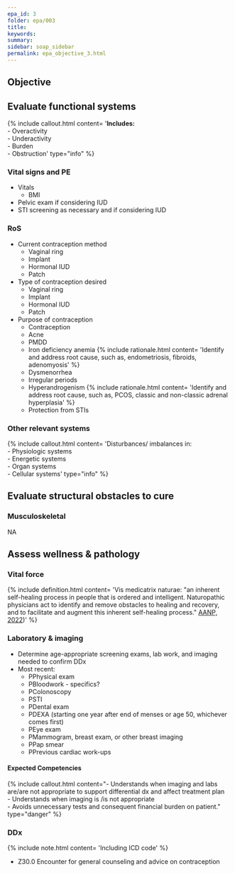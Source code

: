 ```yaml
---
epa_id: 3
folder: epa/003
title: 
keywords: 
summary: 
sidebar: soap_sidebar
permalink: epa_objective_3.html
---
```

## Objective
## Evaluate functional systems
{% include callout.html content= '**Includes:**<br>- Overactivity<br>- Underactivity<br>- Burden<br>- Obstruction' type="info" %}
  
### Vital signs and PE
- Vitals 
  - BMI
- Pelvic exam if considering IUD
- STI screening as necessary and if considering IUD

### RoS
- Current contraception method 
  - Vaginal ring
  - Implant
  - Hormonal IUD
  - Patch
- Type of contraception desired
  - Vaginal ring
  - Implant
  - Hormonal IUD
  - Patch
- Purpose of contraception
  - Contraception
  - Acne 
  - PMDD
  - Iron deficiency anemia
      {% include rationale.html content= 'Identify and address root cause, such as, endometriosis, fibroids, adenomyosis' %}
  - Dysmenorrhea 
  - Irregular periods 
  - Hyperandrogenism
      {% include rationale.html content= 'Identify and address root cause, such as, PCOS, classic and non-classic adrenal hyperplasia' %}
  - Protection from STIs

### Other relevant systems
{% include callout.html content= 'Disturbances/ imbalances in:<br>- Physiologic systems<br>- Energetic systems<br>- Organ systems<br>- Cellular systems' type="info" %}

## Evaluate structural obstacles to cure

### Musculoskeletal
NA

## Assess wellness & pathology

### Vital force
{% include definition.html content= 'Vis medicatrix naturae: "an inherent self-healing process in people that is ordered and intelligent. Naturopathic physicians act to identify and remove obstacles to healing and recovery, and to facilitate and augment this inherent self-healing process." [AANP, 2022](https://naturopathic.org/page/PrinciplesNaturopathicMedicine?&hhsearchterms=%22vis+and+medicatrix+and+naturae%22))' %}

### Laboratory & imaging
- Determine age-appropriate screening exams, lab work, and imaging needed to confirm DDx
- Most recent:
  - PPhysical exam
  - PBloodwork - specifics?
  - PColonoscopy 
  - PSTI
  - PDental exam
  - PDEXA (starting one year after end of menses or age 50, whichever comes first)
  - PEye exam
  - PMammogram, breast exam, or other breast imaging
  - PPap smear
  - PPrevious cardiac work-ups


#### Expected Competencies
{% include callout.html content="- Understands when imaging and labs are/are not appropriate to support differential dx and affect treatment plan<br>- Understands when imaging is /is not appropriate<br>- Avoids unnecessary tests and consequent financial burden on patient." type="danger" %}

### DDx
{% include note.html content= 'Including ICD code' %}
- Z30.0 Encounter for general counseling and advice on contraception 
